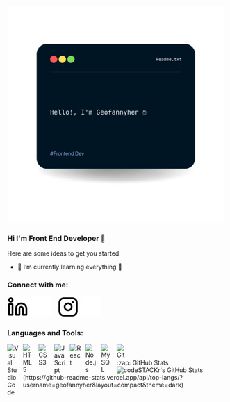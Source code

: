
<img width="500" src="https://github.com/geofannyher/geofannyher/blob/main/1.png">

### Hi I'm Front End Developer 👋
Here are some ideas to get you started:

- 🌱 I’m currently learning everything 🤣

### Connect with me:

[![website](./img/linkedin-light.svg)](https://linkedin.com/in/m-geofany-hermawan/#gh-light-mode-only)
[![website](./img/linkedin-dark.svg)](https://linkedin.com/in/m-geofany-hermawan/#gh-dark-mode-only)
&nbsp;&nbsp;
[![website](./img/instagram-light.svg)](https://instagram.com/geofannyher#gh-light-mode-only)
[![website](./img/instagram-dark.svg)](https://instagram.com/geofannyher#gh-dark-mode-only)


### Languages and Tools:

<img align="left" alt="Visual Studio Code" width="26px" src="https://cdn.jsdelivr.net/gh/devicons/devicon/icons/vscode/vscode-original.svg" style="padding-right:10px;" />
<img align="left" alt="HTML5" width="26px" src="https://cdn.jsdelivr.net/gh/devicons/devicon/icons/html5/html5-original.svg" style="padding-right:10px;" />
<img align="left" alt="CSS3" width="26px" src="https://cdn.jsdelivr.net/gh/devicons/devicon/icons/css3/css3-original.svg" style="padding-right:10px;" />
<img align="left" alt="JavaScript" width="26px" src="https://cdn.jsdelivr.net/gh/devicons/devicon/icons/javascript/javascript-original.svg" style="padding-right:10px;" />
<img align="left" alt="React" width="26px" src="https://cdn.jsdelivr.net/gh/devicons/devicon/icons/react/react-original.svg" style="padding-right:10px;" />
<img align="left" alt="Node.js" width="26px" src="https://cdn.jsdelivr.net/gh/devicons/devicon/icons/nodejs/nodejs-original.svg" style="padding-right:10px;" />
<img align="left" alt="MySQL" width="26px" src="https://cdn.jsdelivr.net/gh/devicons/devicon/icons/mysql/mysql-original.svg" style="padding-right:10px;" />
<img align="left" alt="Git" width="26px" src="https://cdn.jsdelivr.net/gh/devicons/devicon/icons/git/git-original.svg" style="padding-right:10px;" />
<br/>
<br/>
  <summary>:zap: GitHub Stats</summary>

  <img align="left" alt="codeSTACKr's GitHub Stats" src="https://github-readme-stats.vercel.app/api?username=geofannyher&show_icons=true&hide_border=false&title_color=ff652f&icon_color=FFE400&bg_color=09131B&text_color=ffffff&border_color=0c1a25" />
  
  <br/>
(https://github-readme-stats.vercel.app/api/top-langs/?username=geofannyher&layout=compact&theme=dark)
